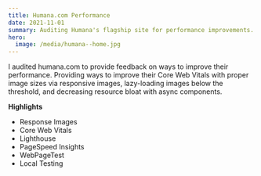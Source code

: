 ```yaml
---
title: Humana.com Performance
date: 2021-11-01
summary: Auditing Humana's flagship site for performance improvements.
hero:
  image: /media/humana--home.jpg
---
```


I audited humana.com to provide feedback on ways to improve their performance. Providing ways to improve their Core Web Vitals with proper image sizes via responsive images, lazy-loading images below the threshold, and decreasing resource bloat with async components.

**Highlights**

- Response Images
- Core Web Vitals
- Lighthouse
- PageSpeed Insights
- WebPageTest
- Local Testing
